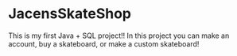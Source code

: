 # JacensSkateShop
This is my first Java + SQL project!! In this project you can make an account, buy a skateboard, or make a custom skateboard!
